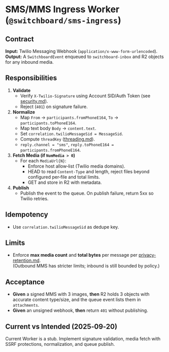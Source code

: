# SMS/MMS Ingress Worker (`@switchboard/sms-ingress`)

## Contract

**Input:** Twilio Messaging Webhook (`application/x-www-form-urlencoded`).  
**Output:** A `SwitchboardEvent` enqueued to `switchboard-inbox` and R2 objects for any inbound media.

## Responsibilities

1. **Validate**
   - Verify `X-Twilio-Signature` using Account SID/Auth Token (see [security.md](security.md)).
   - Reject (`401`) on signature failure.
2. **Normalize**
   - Map `From` → `participants.fromPhoneE164`, `To` → `participants.toPhoneE164`.
   - Map text body `Body` → `content.text`.
   - Set `correlation.twilioMessageSid = MessageSid`.
   - Compute `threadKey` ([threading.md](threading.md)).
   - `reply.channel = "sms"`, `reply.toPhoneE164 = participants.fromPhoneE164`.
3. **Fetch Media (if `NumMedia > 0`)**
   - For each `MediaUrl{N}`:
     - Enforce host allow‑list (Twilio media domains).
     - HEAD to read `Content‑Type` and length, reject files beyond configured per‑file and total limits.
     - GET and store in R2 with metadata.
4. **Publish**
   - Publish the event to the queue. On publish failure, return 5xx so Twilio retries.

## Idempotency

- Use `correlation.twilioMessageSid` as dedupe key.

## Limits

- Enforce **max media count** and **total bytes** per message per [privacy-retention.md](privacy-retention.md).  
  (Outbound MMS has stricter limits; inbound is still bounded by policy.)

## Acceptance

- **Given** a signed MMS with 3 images, **then** R2 holds 3 objects with accurate content type/size, and the queue event lists them in `attachments`.
- **Given** an unsigned webhook, **then** return `401` without publishing.

## Current vs Intended (2025‑09‑20)

Current Worker is a stub. Implement signature validation, media fetch with SSRF protections, normalization, and queue publish.
